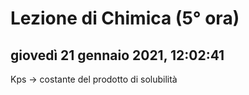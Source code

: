 # Lezione di Chimica (5° ora)

## giovedì 21 gennaio 2021, 12:02:41

Kps -> costante del prodotto di solubilità